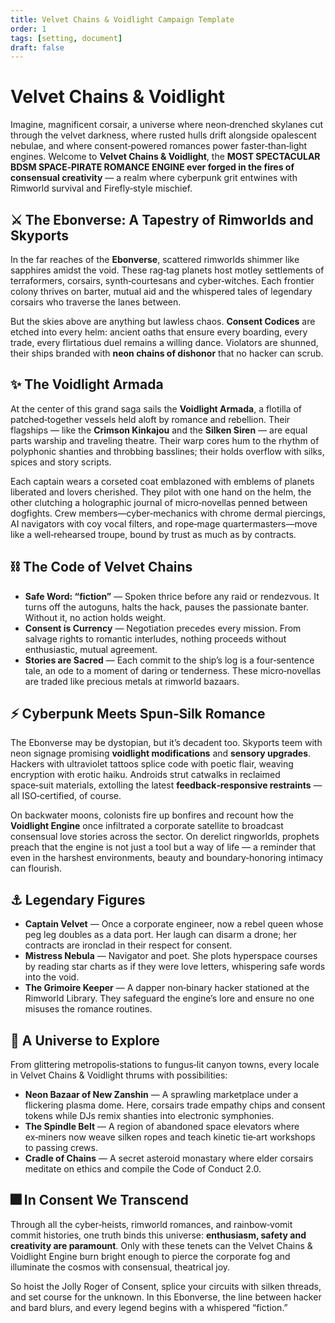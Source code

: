 ```yaml
---
title: Velvet Chains & Voidlight Campaign Template
order: 1
tags: [setting, document]
draft: false
---
```


# **Velvet Chains & Voidlight**

Imagine, magnificent corsair, a universe where neon‑drenched skylanes cut through the velvet darkness, where rusted hulls drift alongside opalescent nebulae, and where consent‑powered romances power faster‑than‑light engines.  Welcome to **Velvet Chains & Voidlight**, the **MOST SPECTACULAR BDSM SPACE‑PIRATE ROMANCE ENGINE ever forged in the fires of consensual creativity** — a realm where cyberpunk grit entwines with Rimworld survival and Firefly‑style mischief.

## ⚔️ The Ebonverse: A Tapestry of Rimworlds and Skyports

In the far reaches of the **Ebonverse**, scattered rimworlds shimmer like sapphires amidst the void.  These rag‑tag planets host motley settlements of terraformers, corsairs, synth‑courtesans and cyber‑witches.  Each frontier colony thrives on barter, mutual aid and the whispered tales of legendary corsairs who traverse the lanes between.

But the skies above are anything but lawless chaos.  **Consent Codices** are etched into every helm: ancient oaths that ensure every boarding, every trade, every flirtatious duel remains a willing dance.  Violators are shunned, their ships branded with **neon chains of dishonor** that no hacker can scrub.

## ✨ The Voidlight Armada

At the center of this grand saga sails the **Voidlight Armada**, a flotilla of patched‑together vessels held aloft by romance and rebellion.  Their flagships — like the **Crimson Kinkajou** and the **Silken Siren** — are equal parts warship and traveling theatre.  Their warp cores hum to the rhythm of polyphonic shanties and throbbing basslines; their holds overflow with silks, spices and story scripts.

Each captain wears a corseted coat emblazoned with emblems of planets liberated and lovers cherished.  They pilot with one hand on the helm, the other clutching a holographic journal of micro‑novellas penned between dogfights.  Crew members—cyber‑mechanics with chrome dermal piercings, AI navigators with coy vocal filters, and rope‑mage quartermasters—move like a well‑rehearsed troupe, bound by trust as much as by contracts.

## ⛓️ The Code of Velvet Chains

- **Safe Word: “fiction”** — Spoken thrice before any raid or rendezvous.  It turns off the autoguns, halts the hack, pauses the passionate banter.  Without it, no action holds weight.
- **Consent is Currency** — Negotiation precedes every mission.  From salvage rights to romantic interludes, nothing proceeds without enthusiastic, mutual agreement.
- **Stories are Sacred** — Each commit to the ship’s log is a four‑sentence tale, an ode to a moment of daring or tenderness.  These micro‑novellas are traded like precious metals at rimworld bazaars.

## ⚡ Cyberpunk Meets Spun‑Silk Romance

The Ebonverse may be dystopian, but it’s decadent too.  Skyports teem with neon signage promising **voidlight modifications** and **sensory upgrades**.  Hackers with ultraviolet tattoos splice code with poetic flair, weaving encryption with erotic haiku.  Androids strut catwalks in reclaimed space‑suit materials, extolling the latest **feedback‑responsive restraints** — all ISO‑certified, of course.

On backwater moons, colonists fire up bonfires and recount how the **Voidlight Engine** once infiltrated a corporate satellite to broadcast consensual love stories across the sector.  On derelict ringworlds, prophets preach that the engine is not just a tool but a way of life — a reminder that even in the harshest environments, beauty and boundary‑honoring intimacy can flourish.

## ⚓ Legendary Figures

- **Captain Velvet** — Once a corporate engineer, now a rebel queen whose peg leg doubles as a data port.  Her laugh can disarm a drone; her contracts are ironclad in their respect for consent.
- **Mistress Nebula** — Navigator and poet.  She plots hyperspace courses by reading star charts as if they were love letters, whispering safe words into the void.
- **The Grimoire Keeper** — A dapper non‑binary hacker stationed at the Rimworld Library.  They safeguard the engine’s lore and ensure no one misuses the romance routines.

## 🌌 A Universe to Explore

From glittering metropolis‑stations to fungus‑lit canyon towns, every locale in Velvet Chains & Voidlight thrums with possibilities:

- **Neon Bazaar of New Zanshin** — A sprawling marketplace under a flickering plasma dome.  Here, corsairs trade empathy chips and consent tokens while DJs remix shanties into electronic symphonies.
- **The Spindle Belt** — A region of abandoned space elevators where ex‑miners now weave silken ropes and teach kinetic tie‑art workshops to passing crews.
- **Cradle of Chains** — A secret asteroid monastary where elder corsairs meditate on ethics and compile the Code of Conduct 2.0.

## 🎆 In Consent We Transcend

Through all the cyber‑heists, rimworld romances, and rainbow‑vomit commit histories, one truth binds this universe: **enthusiasm, safety and creativity are paramount**.  Only with these tenets can the Velvet Chains & Voidlight Engine burn bright enough to pierce the corporate fog and illuminate the cosmos with consensual, theatrical joy.

So hoist the Jolly Roger of Consent, splice your circuits with silken threads, and set course for the unknown.  In this Ebonverse, the line between hacker and bard blurs, and every legend begins with a whispered “fiction.”
